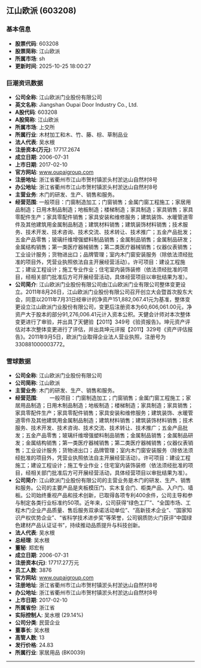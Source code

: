 ## 江山欧派 (603208)

### 基本信息

- **股票代码**: 603208
- **股票简称**: 江山欧派
- **所属市场**: sh
- **更新时间**: 2025-10-25 18:00:27

### 巨潮资讯数据

- **公司全称**: 江山欧派门业股份有限公司
- **英文名称**: Jiangshan Oupai Door Industry Co., Ltd.
- **A股代码**: 603208
- **A股简称**: 江山欧派
- **所属市场**: 上交所
- **所属行业**: 木材加工和木、竹、藤、棕、草制品业
- **法人代表**: 吴水根
- **注册资本(万元)**: 17717.2674
- **成立日期**: 2006-07-31
- **上市日期**: 2017-02-10
- **官方网站**: www.oupaigroup.com
- **注册地址**: 浙江省衢州市江山市贺村镇淤头村淤达山自然村8号
- **办公地址**: 浙江省衢州市江山市贺村镇淤头村淤达山自然村8号
- **主营业务**: 木门的研发、生产、销售和服务。
- **经营范围**: 一般项目：门窗制造加工；门窗销售；金属门窗工程施工；家居用品制造；日用木制品制造；地板制造；楼梯制造；家具制造；家具销售；家具零配件生产；家具零配件销售；家具安装和维修服务；建筑装饰、水暖管道零件及其他建筑用金属制品制造；建筑材料销售；建筑装饰材料销售；技术服务、技术开发、技术咨询、技术交流、技术转让、技术推广；五金产品批发；五金产品零售；玻璃纤维增强塑料制品销售；金属制品销售；金属制品研发；金属结构销售；第一类医疗器械销售；第二类医疗器械销售；仪器仪表销售；工业设计服务；货物进出口；品牌管理；室内木门窗安装服务（除依法须经批准的项目外，凭营业执照依法自主开展经营活动）。许可项目：建设工程施工；建设工程设计；施工专业作业；住宅室内装饰装修（依法须经批准的项目，经相关部门批准后方可开展经营活动，具体经营项目以审批结果为准）。
- **公司简介**: 江山欧派门业股份有限公司由江山欧派门业有限公司整体变更设立。2011年8月26日，江山欧派门业股份有限公司召开创立大会暨首次股东大会，同意以2011年7月31日经审计的净资产151,882,067.41元为基准，整体变更设立江山欧派门业股份有限公司，变更后注册资本为60,606,061.00元，净资产大于股本的部分91,276,006.41元计入资本公积。天健会计师对本次整体变更进行了审验，并出具了天健验【2011】349号《验资报告》。坤元资产评估对本次整体变更进行了评估，并出具坤元评报【2011】329号《资产评估报告》。2011年9月5日，欧派门业取得企业法人营业执照，注册号为330881000003772。

### 雪球数据

- **公司全称**: 江山欧派门业股份有限公司
- **公司简称**: 江山欧派
- **主营业务**: 木门的研发、生产、销售和服务。
- **经营范围**: 　　一般项目：门窗制造加工；门窗销售；金属门窗工程施工；家居用品制造；日用木制品制造；地板制造；楼梯制造；家具制造；家具销售；家具零配件生产；家具零配件销售；家具安装和维修服务；建筑装饰、水暖管道零件及其他建筑用金属制品制造；建筑材料销售；建筑装饰材料销售；技术服务、技术开发、技术咨询、技术交流、技术转让、技术推广；五金产品批发；五金产品零售；玻璃纤维增强塑料制品销售；金属制品销售；金属制品研发；金属结构销售；第一类医疗器械销售；第二类医疗器械销售；仪器仪表销售；工业设计服务；货物进出口；品牌管理；室内木门窗安装服务（除依法须经批准的项目外，凭营业执照依法自主开展经营活动）。许可项目：建设工程施工；建设工程设计；施工专业作业；住宅室内装饰装修（依法须经批准的项目，经相关部门批准后方可开展经营活动，具体经营项目以审批结果为准）。
- **公司简介**: 江山欧派门业股份有限公司的主营业务是木门的研发、生产、销售和服务。公司的主要产品是夹板模压门、实木复合门、柜类产品、入户门、墙板。公司始终重视产品和技术创新，已取得各项专利400余件，公司主导和参与制定各类行业标准约50项。近年来，公司获得“绿色工厂”、“全国市场、工程木门企业产品质量、售后服务双承诺活动单位”、“高新技术企业”、“国家知识产权优势企业”、“省科学技术进步奖”等荣誉，公司钢质防火门获评“中国绿色建材产品认证证书”，持续推动品质提升与科技创新。
- **法人代表**: 吴水根
- **总经理**: 吴水根
- **董秘**: 郑宏有
- **成立日期**: 2006-07-31
- **注册资本(元)**: 17717.27万元
- **员工人数**: 3876
- **官方网站**: www.oupaigroup.com
- **注册地址**: 浙江省衢州市江山市贺村镇淤头村淤达山自然村8号
- **办公地址**: 浙江省衢州市江山市贺村镇淤头村淤达山自然村8号
- **上市日期**: 2017-02-10
- **所属省份**: 浙江省
- **实际控制人**: 吴水根 (29.14%)
- **公司分类**: 民营企业
- **董事长**: 吴水根
- **高管人数**: 13
- **发行价格**: 24.83
- **所属行业**: 家居用品 (BK0039)

---